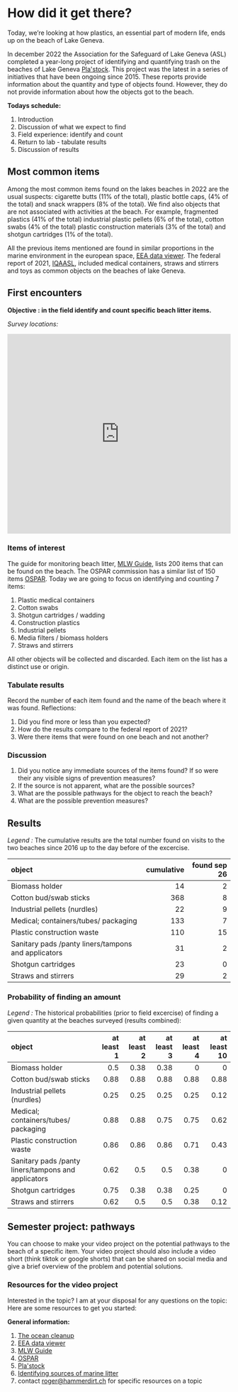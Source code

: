 # How did it get there?

Today, we’re looking at how plastics, an essential part of modern life, ends up on the beach of Lake Geneva. 

In december 2022 the Association for the Safeguard of Lake Geneva (ASL) completed a year-long project of identifying and
quantifying trash on the beaches of Lake Geneva [Pla'stock](https://associationsauvegardeleman.github.io/plastock/index.html). 
This project was the latest in a series of initiatives that have been ongoing since 2015. These reports provide information 
about the quantity and type of objects found. However, they do not provide information about how the objects got to the beach.

__Todays schedule:__

1. Introduction
2. Discussion of what we expect to find
3. Field experience: identify and count 
4. Return to lab - tabulate results
5. Discussion of results

## Most common items

Among the most common items found on the lakes beaches in 2022 are the usual suspects: cigarette butts (11% of the total), plastic bottle caps, (4% of the total) 
and snack wrappers (8% of the total). We find also objects that are not associated with activities at the beach. For example, fragmented plastics (41% of the total)
industrial plastic pellets (6% of the total), cotton swabs (4% of the total) plastic construction materials (3% of the total) and shotgun cartridges (1% of the total).

All the previous items mentioned are found in similar proportions in the marine environment in the european space, [EEA data viewer](https://www.eea.europa.eu/en/analysis/maps-and-charts/marine-litterwatch-data-viewer-marine-litterwatch-data-viewer).
The federal report of 2021, [IQAASL](https://hammerdirt-analyst.github.io/IQAASL-End-0f-Sampling-2021/), included medical containers, straws and stirrers and toys as common objects on the beaches of lake Geneva.

## First encounters

**Objective : in the field identify and count specific beach litter items.**

*Survey locations:*

<iframe src="https://map.geo.admin.ch/#/embed?lang=fr&center=2533348.46,1151997.25&z=7.291&bgLayer=ch.swisstopo.pixelkarte-farbe&topic=ech&layers=ch.swisstopo.zeitreihen@year=1864,f;ch.bfs.gebaeude_wohnungs_register,f;ch.bav.haltestellen-oev,f;ch.swisstopo.swisstlm3d-wanderwege,f;ch.astra.wanderland-sperrungen_umleitungen,f;KML%7Chttps://public.geo.admin.ch/api/kml/files/zpNHEP7CTeKPUqy56qCwpg&featureInfo=bottomPanel" style="border: 0;width: 600px;height: 450px;max-width: 100%;max-height: 100%;" allow="geolocation"></iframe>

### Items of interest

The guide for monitoring beach litter, [MLW Guide](https://publications.jrc.ec.europa.eu/repository/handle/JRC83985), lists 200 items that can be found on the beach. The OSPAR 
commission has a similar list of 150 items [OSPAR](https://www.ospar.org/documents?v=44122). Today we are going to focus on identifying and counting 7 items:

1. Plastic medical containers
2. Cotton swabs
3. Shotgun cartridges / wadding
4. Construction plastics
5. Industrial pellets
6. Media filters / biomass holders
7. Straws and stirrers

All other objects will be collected and discarded. Each item on the list has a distinct use or origin. 

### Tabulate results

Record the number of each item found and the name of the beach where it was found. Reflections:

1. Did you find more or less than you expected?
2. How do the results compare to the federal report of 2021?
3. Were there items that were found on one beach and not another?

### Discussion 

1. Did you notice any immediate sources of the items found? If so were their any visible signs of prevention measures?
2. If the source is not apparent, what are the possible sources?
4. What are the possible pathways for the object to reach the beach?
5. What are the possible prevention measures?

## Results

_Legend :_ The cumulative results are the total number found on visits to the two beaches since 2016 up to the day before of the excercise.


| object                                              |   cumulative |   found sep 26 |
|:----------------------------------------------------|-----------:|--------:|
| Biomass holder                                      |         14 |       2 |
| Cotton bud/swab sticks                              |        368 |       8 |
| Industrial pellets (nurdles)                        |         22 |       9 |
| Medical; containers/tubes/ packaging                |        133 |       7 |
| Plastic construction waste                          |        110 |       15|
| Sanitary pads /panty liners/tampons and applicators |         31 |       2 |
| Shotgun cartridges                                  |         23 |       0 |
| Straws and stirrers                                 |         29 |       2 |


### Probability of finding an amount

_Legend :_ The historical probabilities (prior to field excercise) of finding a given quantity at the beaches surveyed (results combined):


| object                                              |   at least 1 |   at least 2 |  at least 3 |   at least 4 | at least 10|
|:----------------------------------------------------|-----------------:|-----------------:|-----------------:|-----------------:|------------------:|
| Biomass holder                                      |             0.5  |             0.38 |             0.38 |             0    |              0    |
| Cotton bud/swab sticks                              |             0.88 |             0.88 |             0.88 |             0.88 |              0.88 |
| Industrial pellets (nurdles)                        |             0.25 |             0.25 |             0.25 |             0.25 |              0.12 |
| Medical; containers/tubes/ packaging                |             0.88 |             0.88 |             0.75 |             0.75 |              0.62 |
| Plastic construction waste                          |             0.86 |             0.86 |             0.86 |             0.71 |              0.43 |
| Sanitary pads /panty liners/tampons and applicators |             0.62 |             0.5  |             0.5  |             0.38 |              0    |
| Shotgun cartridges                                  |             0.75 |             0.38 |             0.38 |             0.25 |              0    |
| Straws and stirrers                                 |             0.62 |             0.5  |             0.5  |             0.38 |              0.12 |


## Semester project: pathways

You can choose to make your video project on the potential pathways to the beach of a specific item. Your video project should also include
a video short (think tiktok or google shorts) that can be shared on social media and give a brief overview of the problem and potential solutions.

### Resources for the video project

Interested in the topic? I am at your disposal for any questions on the topic: Here are some resources to get you started:

__General information:__

1. [The ocean cleanup](https://theoceancleanup.com/updates/)
2. [EEA data viewer](https://www.eea.europa.eu/en/analysis/maps-and-charts/marine-litterwatch-data-viewer-marine-litterwatch-data-viewer)
3. [MLW Guide](https://publications.jrc.ec.europa.eu/repository/handle/JRC83985)
4. [OSPAR](https://www.ospar.org/documents?v=44122)
5. [Pla'stock](https://associationsauvegardeleman.github.io/plastock/index.html)
6. [Identifying sources of marine litter](https://publications.jrc.ec.europa.eu/repository/handle/JRC104038)
7. contact roger@hammerdirt.ch for specific resources on a topic











